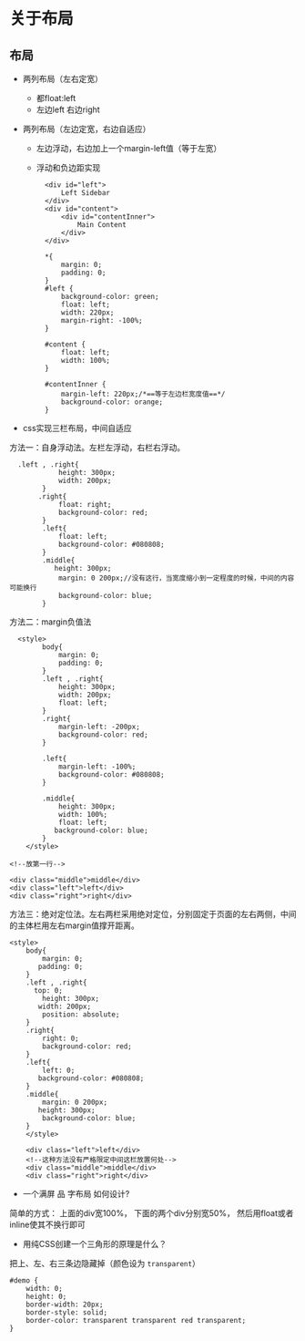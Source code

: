 # 关于布局

## 布局
- 两列布局（左右定宽）
	- 都float:left
	- 左边left 右边right

- 两列布局（左边定宽，右边自适应）
	- 左边浮动，右边加上一个margin-left值（等于左宽）
	- 浮动和负边距实现
	
	
			<div id="left">
				Left Sidebar
			</div>
			<div id="content">
				<div id="contentInner">
					Main Content
				</div>
			</div>
	
			*{
				margin: 0;
				padding: 0;
			}
			#left {
				background-color: green;
				float: left;
				width: 220px;
				margin-right: -100%;
			}
			
			#content {
				float: left;
				width: 100%;
			}
			
			#contentInner {
				margin-left: 220px;/*==等于左边栏宽度值==*/
				background-color: orange;
			}
 
- css实现三栏布局，中间自适应

方法一：自身浮动法。左栏左浮动，右栏右浮动。
  
	  .left , .right{
                height: 300px;
                width: 200px;
            }
           .right{
                float: right;
                background-color: red;
            }
            .left{
                float: left;
                background-color: #080808;
            }
            .middle{
               height: 300px;
                margin: 0 200px;//没有这行，当宽度缩小到一定程度的时候，中间的内容可能换行
                background-color: blue;
            }
方法二：margin负值法
  
	  <style>
            body{
                margin: 0;
                padding: 0;
            }
            .left , .right{
                height: 300px;
                width: 200px;
                float: left;
            }
            .right{
                margin-left: -200px;
                background-color: red;
            }

            .left{
                margin-left: -100%;
                background-color: #080808;
            }

            .middle{
                height: 300px;
                width: 100%;
                float: left;
               background-color: blue;
            }
        </style>

    <!--放第一行-->

    <div class="middle">middle</div>
    <div class="left">left</div>
    <div class="right">right</div>
方法三：绝对定位法。左右两栏采用绝对定位，分别固定于页面的左右两侧，中间的主体栏用左右margin值撑开距离。
	
	<style>
	    body{
	        margin: 0;
	       padding: 0;
	    }	
	    .left , .right{
	      top: 0;
	        height: 300px;
	       width: 200px;
	        position: absolute;
	    }	
	    .right{
	        right: 0;
	        background-color: red;
	    }
	    .left{
	        left: 0;
	       background-color: #080808;
	    }
	    .middle{
	        margin: 0 200px;
	       height: 300px;
	        background-color: blue;
	    }
		</style>
			
		<div class="left">left</div>	
		<!--这种方法没有严格限定中间这栏放置何处-->	
		<div class="middle">middle</div>		
		<div class="right">right</div>

-  一个满屏 品 字布局 如何设计?

简单的方式：
    上面的div宽100%，
    下面的两个div分别宽50%，
    然后用float或者inline使其不换行即可

- 用纯CSS创建一个三角形的原理是什么？

把上、左、右三条边隐藏掉（颜色设为 `transparent`）
			
	#demo {
		width: 0;
		height: 0;
		border-width: 20px;
		border-style: solid;
		border-color: transparent transparent red transparent;
	}